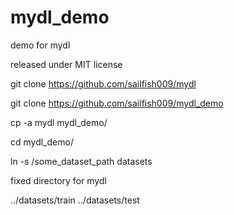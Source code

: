 # mydl_demo
demo for mydl

released under MIT license

git clone https://github.com/sailfish009/mydl

git clone https://github.com/sailfish009/mydl_demo

cp -a mydl mydl_demo/

cd mydl_demo/ 

ln -s /some_dataset_path datasets

fixed directory for mydl

../datasets/train
../datasets/test

